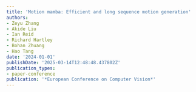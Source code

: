 ```yaml
---
title: 'Motion mamba: Efficient and long sequence motion generation'
authors:
- Zeyu Zhang
- Akide Liu
- Ian Reid
- Richard Hartley
- Bohan Zhuang
- Hao Tang
date: '2024-01-01'
publishDate: '2025-03-14T12:48:48.437802Z'
publication_types:
- paper-conference
publication: '*European Conference on Computer Vision*'
---
```

